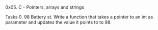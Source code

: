 0x05. C - Pointers, arrays and strings

Tasks
0. 98 Battery st.
Write a function that takes a pointer to an int as parameter and updates the value it points to to 98.
